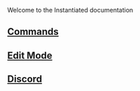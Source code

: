 Welcome to the Instantiated documentation

## [Commands](./usage/commands.md#commands)
## [Edit Mode](./usage/editmode.md#the-edit-mode)
## [Discord](https://discord.gg/XggaTq7kjR)